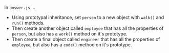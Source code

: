 In `answer.js` ...

- Using prototypal inheritance, set `person` to a new object with `walk()` and `run()` methods.
- Then create another object called `employee` that has all the properties of `person`, but also has a `work()` method on it's prototype.
- Then create a final object called `engineer` that has all the properties of `employee`, but also has a `code()` method on it's prototype.
